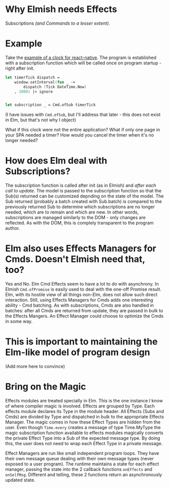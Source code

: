 # Why Elmish needs Effects
Subscriptions *(and Commands to a lesser extent)*.

# Example
Take the [example of a clock for react-native](https://github.com/fable-elmish/sample-react-timer-svg/blob/master/src/App.fs#L25). The program is established with a subscription function which will be called once on program startup - right after init. 
```fsharp
let timerTick dispatch =
    window.setInterval(fun _ -> 
        dispatch (Tick DateTime.Now)
    , 1000) |> ignore


let subscription _ = Cmd.ofSub timerTick
```
(I have issues with ``Cmd.ofSub``, but I'll address that later - this does not exist in Elm, but that's not why I object)

What if this clock were not the entire application? What if only one page in your SPA needed a timer? How would you cancel the timer when it's no longer needed?

# How does Elm deal with Subscriptions?
The subscription function is called after init (as in Elmish) and _after each call to update_. The model is passed to the subscription function so that the Sub(s) returned can be customized depnding on the state of the model. The Sub returned (probably a batch created with Sub.batch) is compared to the previously returned Sub to determine which subscriptions are no longer needed, which are to remain and which are new. In other words, subscriptions are managed similarly to the DOM - only changes are reflected. As with the DOM, this is complely transparent to the program author.

# Elm also uses Effects Managers for Cmds. Doesn't Elmish need that, too?
Yes and No. Elm Cmd Effects seem to have a lot to do with asynchrony. In Elmish ``Cmd.ofPromise`` is easily used to deal with the one-off Promise result. Elm, with its hostile view of all things non-Elm, does not allow such direct interaction. Still, using Effects Managers for Cmds adds one interesting ability - Cmd batching. As with subscriptions, Cmds are also handled in batches: after all Cmds are returned from update, they are passed in bulk to the Effects Mangers. An Effect Manager could choose to optimize the Cmds in some way.

# This is important to maintaining the Elm-like model of program design
(Add more here to convince)

# Bring on the Magic
Effects modules are treated specially in Elm. This is the one instance *I* know of where compiler magic is involved. Effects are grouped by Type. Each effects module declares its Type in the module header. All Effects (Subs and Cmds) are divided by Type and dispatched in bulk to the appropriate Effects Manager. The magic comes in how these Effect Types are hidden from the user. Even though `Time.every` creates a message of type Time.MyType the magic subscription function available to effects modules magically converts the private Effect Type into a Sub of the expected message type. By doing this, the user does not need to wrap each Effect Type in a private message. 

Effect Managers are run like small independent program loops. They have their own message queue dealing with their own message types (never exposed to a user program). The runtime maintains a state for each effect manager, passing the state into the 2 callback functions `onEffects` and `onSelfMsg`. Different and telling, these 2 functions return an asynchronously updated state.


